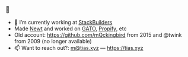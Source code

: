 ### 👋

- 🔭 I’m currently working at [StackBuilders](https://www.stackbuilders.com/)
- Made [Newt](https://www.newt.to) and worked on [GATO](https://gato.us), [Propify](https://propify.com), etc
- Old account: https://github.com/mQckingbird from 2015 and @twink from 2009 (no longer available)
- 📫 Want to reach out?: m@tias.xyz — https://tias.xyz
<!--
**mqtik/mqtik** is a ✨ _special_ ✨ repository because its `README.md` (this file) appears on your GitHub profile.

Here are some ideas to get you started:

- 🔭 I’m currently working on ...
- 🌱 I’m currently learning ...
- 👯 I’m looking to collaborate on ...
- 🤔 I’m looking for help with ...
- 💬 Ask me about ...
- 📫 How to reach me: ...
- 😄 Pronouns: ...
- ⚡ Fun fact: ...
-->
